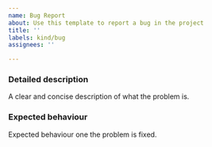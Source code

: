 ```yaml
---
name: Bug Report
about: Use this template to report a bug in the project
title: ''
labels: kind/bug
assignees: ''

---
```


### Detailed description

A clear and concise description of what the problem is.

### Expected behaviour

Expected behaviour one the problem is fixed.
